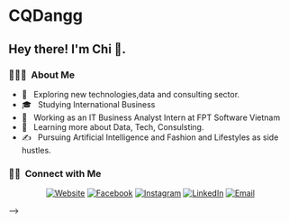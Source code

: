 # CQDangg
<!-- <a href="https://ibb.co/vYm6cW3"><img src="https://i.ibb.co/JQ2wcTv/IMG-6829.jpg" alt="IMG-6829" border="0"></a> -->

<h2> Hey there! I'm Chi 🤗.</h2>
<h3> 👨🏻‍💻 &nbsp;About Me </h3>

- 🤔 &nbsp; Exploring new technologies,data and consulting sector.
- 🎓 &nbsp; Studying International Business
- 💼 &nbsp; Working as an IT Business Analyst Intern at FPT Software Vietnam
- 🌱 &nbsp; Learning more about Data, Tech, Consulsting.
- ✍️ &nbsp; Pursuing Artificial Intelligence and Fashion and Lifestyles as side hustles.

<h3> 🤝🏻 &nbsp;Connect with Me </h3>

<p align="center">
<a href="[https://toanquoctran.github.io/ToanTranSophomorePortfolio](https://github.com/qchidangg)/"><img alt="Website" src="https://img.shields.io/badge/Website-blue?style=flat-square&logo=google-chrome"></a>
<a href="https://www.facebook.com/qchidangg/"><img alt="Facebook" src="https://img.shields.io/badge/Facebook-blue?style=flat-square&logo=facebook"></a>
<a href="https://www.instagram.com/cheesidewin/"><img alt="Instagram" src="https://img.shields.io/badge/Instagram-blue?style=flat-square&logo=instagram"></a>
<a href="https://www.linkedin.com/in/qchidangg/"><img alt="LinkedIn" src="https://img.shields.io/badge/LinkedIn-blue?style=flat-square&logo=linkedin"></a>
<a href="mailto:chidang251103@gmail.com"><img alt="Email" src="https://img.shields.io/badge/Email-blue?style=flat-square&logo=gmail"></a>
</p>
-->
